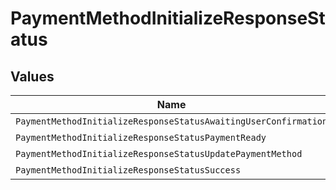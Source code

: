 # PaymentMethodInitializeResponseStatus


## Values

| Name                                                            | Value                                                           |
| --------------------------------------------------------------- | --------------------------------------------------------------- |
| `PaymentMethodInitializeResponseStatusAwaitingUserConfirmation` | awaiting_user_confirmation                                      |
| `PaymentMethodInitializeResponseStatusPaymentReady`             | payment_ready                                                   |
| `PaymentMethodInitializeResponseStatusUpdatePaymentMethod`      | update_payment_method                                           |
| `PaymentMethodInitializeResponseStatusSuccess`                  | success                                                         |